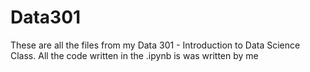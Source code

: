 # Data301

These are all the files from my Data 301 - Introduction to Data Science Class. All the code written in the .ipynb is was written by me

